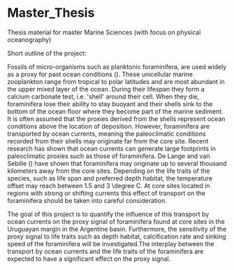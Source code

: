 # Master_Thesis
Thesis material for master Marine Sciences (with focus on physical oceanography)

Short outline of the project:

Fossils of micro-organisms such as planktonic foraminifera, are used widely as a proxy for past ocean conditions (). These unicellular marine 
zooplankton range from tropical to polar latitudes and are most abundant in the upper mixed layer of the ocean. During their lifespan they
form a calcium carbonate test, i.e. 'shell' around their cell. When they die, foraminifera lose their ability to stay buoyant and their
shells sink to the bottom of the ocean floor where they become part of the marine sediment. 
It is often assumed that the proxies derived from the shells represent ocean conditions above the location of deposition. However, 
foraminifera are transported by ocean currents, meaning the paleoclimatic conditions recorded from their shells may originate far from the
core site. Recent research has shown that ocean currents can generate large footprints in paleoclimatic proxies such as those of 
foraminifera. De Lange and van Sebille () have shown that foraminifera may originate up to several thousand kilometers away from the core
sites. Depending on the life traits of the species, such as life span and preferred depth habitat, the temperature offset may reach between
1.5 and 3 \degree C. At core sites located in regions with strong or shifting currents this effect of transport on the foraminifera should
be taken into careful consideration. 

The goal of this project is to quantify the influence of this transport by ocean currents on the proxy signal of foraminifera found at core
sites in the Uruguayan margin in the Argentine basin. Furthermore, the sensitivity of the proxy signal to life traits such as depth habitat,
calcification rate and sinking speed of the foraminifera will be investigated.The interplay between the transport by ocean currents and the
life traits of the foraminifera are expected to have a significant effect on the proxy signal.
